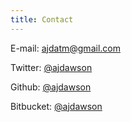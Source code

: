 ```yaml
---
title: Contact
---
```


E-mail: [ajdatm@gmail.com](mailto:ajdatm@gmail.com)

Twitter: [\@ajdawson](https://twitter.com/ajdawson)

Github: [\@ajdawson](https://github.com/ajdawson)

Bitbucket: [\@ajdawson](https://bitbucket.org/ajdawson)

